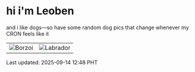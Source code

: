 # hi i'm Leoben

and i like dogs—so have some random dog pics that change whenever my CRON feels like it

|  |  |
|--------|----------|
| ![Borzoi](https://random-dog-vercel.vercel.app/api/random-borzoi?v=1757825309) | ![Labrador](https://random-dog-vercel.vercel.app/api/random-labrador?v=1757825309) |

Last updated: 2025-09-14 12:48 PHT
